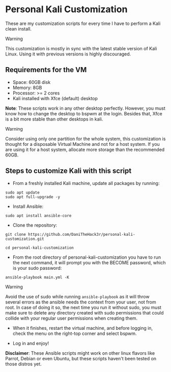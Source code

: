 # Personal Kali Customization

These are my customization scripts for every time I have to perform a Kali clean install.

> [!WARNING]
>
> This customization is mostly in sync with the latest stable version of Kali Linux. Using it with previous versions is highly discouraged.

## Requirements for the VM

- Space: 60GB disk
- Memory: 8GB
- Processor: >= 2 cores
- Kali installed with Xfce (default) desktop

**Note**: These scripts work in any other desktop perfectly. However, you must know how to change the desktop to bspwm at the login. Besides that, Xfce is a bit more stable than other desktops in kali.

> [!WARNING]
>
> Consider using only one partition for the whole system, this customization is thought for a disposable Virtual Machine and not for a host system. If you are using it for a host system, allocate more storage than the recommended 60GB. 

## Steps to customize Kali with this script

- From a freshly installed Kali machine, update all packages by running:

```
sudo apt update
sudo apt full-upgrade -y
```

- Install Ansible:

```
sudo apt install ansible-core
```

- Clone the repository:

```
git clone https://github.com/DaniTheHack3r/personal-kali-customization.git

cd personal-kali-customization
```

- From the root directory of personal-kali-customization you have to run the next command, it will prompt you with the BECOME password, which is your sudo password:

```
ansible-playbook main.yml -K
```

> [!WARNING]
>
> Avoid the use of sudo while running `ansible-playbook` as it will throw several errors as the ansible needs the context from your user, not from root. In case of doing it so, the next time you run it without sudo, you must make sure to delete any directory created with sudo permissions that could collide with your regular user permissions when creating them. 

- When it finishes, restart the virtual machine, and before logging in, check the menu on the right-top corner and select bspwm.

- Log in and enjoy!

**Disclaimer**: These Ansible scripts might work on other linux flavors like Parrot, Debian or even Ubuntu, but these scripts haven't been tested on those distros yet.
